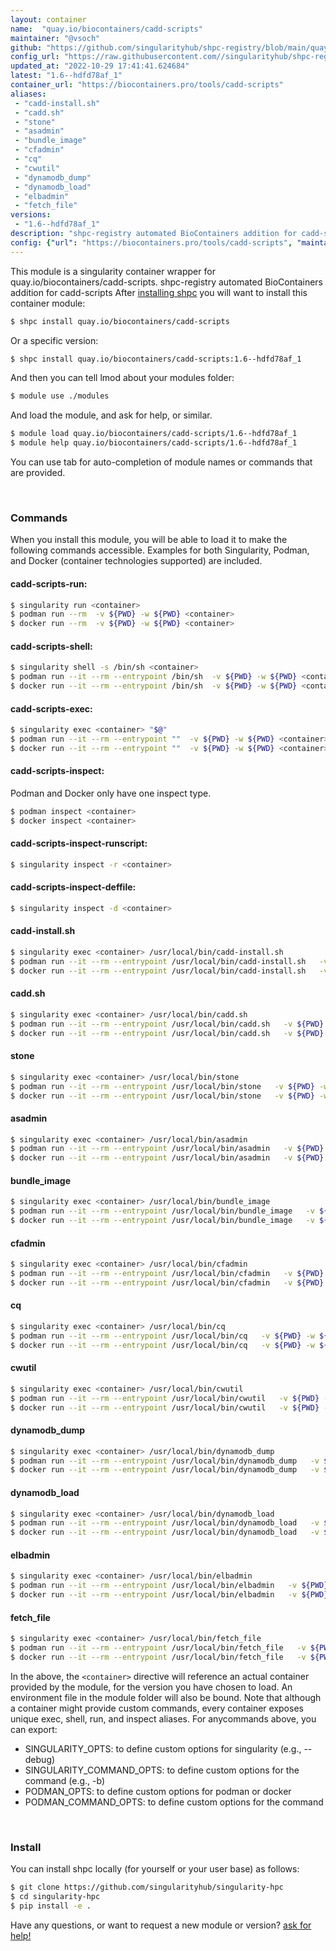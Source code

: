 ```yaml
---
layout: container
name:  "quay.io/biocontainers/cadd-scripts"
maintainer: "@vsoch"
github: "https://github.com/singularityhub/shpc-registry/blob/main/quay.io/biocontainers/cadd-scripts/container.yaml"
config_url: "https://raw.githubusercontent.com//singularityhub/shpc-registry/main/quay.io/biocontainers/cadd-scripts/container.yaml"
updated_at: "2022-10-29 17:41:41.624684"
latest: "1.6--hdfd78af_1"
container_url: "https://biocontainers.pro/tools/cadd-scripts"
aliases:
 - "cadd-install.sh"
 - "cadd.sh"
 - "stone"
 - "asadmin"
 - "bundle_image"
 - "cfadmin"
 - "cq"
 - "cwutil"
 - "dynamodb_dump"
 - "dynamodb_load"
 - "elbadmin"
 - "fetch_file"
versions:
 - "1.6--hdfd78af_1"
description: "shpc-registry automated BioContainers addition for cadd-scripts"
config: {"url": "https://biocontainers.pro/tools/cadd-scripts", "maintainer": "@vsoch", "description": "shpc-registry automated BioContainers addition for cadd-scripts", "latest": {"1.6--hdfd78af_1": "sha256:74bbc85ed86e868598b2438dfad64aa902f6a5a6d6af73a380698a3136169b74"}, "tags": {"1.6--hdfd78af_1": "sha256:74bbc85ed86e868598b2438dfad64aa902f6a5a6d6af73a380698a3136169b74"}, "docker": "quay.io/biocontainers/cadd-scripts", "aliases": {"cadd-install.sh": "/usr/local/bin/cadd-install.sh", "cadd.sh": "/usr/local/bin/cadd.sh", "stone": "/usr/local/bin/stone", "asadmin": "/usr/local/bin/asadmin", "bundle_image": "/usr/local/bin/bundle_image", "cfadmin": "/usr/local/bin/cfadmin", "cq": "/usr/local/bin/cq", "cwutil": "/usr/local/bin/cwutil", "dynamodb_dump": "/usr/local/bin/dynamodb_dump", "dynamodb_load": "/usr/local/bin/dynamodb_load", "elbadmin": "/usr/local/bin/elbadmin", "fetch_file": "/usr/local/bin/fetch_file"}}
---
```


This module is a singularity container wrapper for quay.io/biocontainers/cadd-scripts.
shpc-registry automated BioContainers addition for cadd-scripts
After [installing shpc](#install) you will want to install this container module:


```bash
$ shpc install quay.io/biocontainers/cadd-scripts
```

Or a specific version:

```bash
$ shpc install quay.io/biocontainers/cadd-scripts:1.6--hdfd78af_1
```

And then you can tell lmod about your modules folder:

```bash
$ module use ./modules
```

And load the module, and ask for help, or similar.

```bash
$ module load quay.io/biocontainers/cadd-scripts/1.6--hdfd78af_1
$ module help quay.io/biocontainers/cadd-scripts/1.6--hdfd78af_1
```

You can use tab for auto-completion of module names or commands that are provided.

<br>

### Commands

When you install this module, you will be able to load it to make the following commands accessible.
Examples for both Singularity, Podman, and Docker (container technologies supported) are included.

#### cadd-scripts-run:

```bash
$ singularity run <container>
$ podman run --rm  -v ${PWD} -w ${PWD} <container>
$ docker run --rm  -v ${PWD} -w ${PWD} <container>
```

#### cadd-scripts-shell:

```bash
$ singularity shell -s /bin/sh <container>
$ podman run --it --rm --entrypoint /bin/sh  -v ${PWD} -w ${PWD} <container>
$ docker run --it --rm --entrypoint /bin/sh  -v ${PWD} -w ${PWD} <container>
```

#### cadd-scripts-exec:

```bash
$ singularity exec <container> "$@"
$ podman run --it --rm --entrypoint ""  -v ${PWD} -w ${PWD} <container> "$@"
$ docker run --it --rm --entrypoint ""  -v ${PWD} -w ${PWD} <container> "$@"
```

#### cadd-scripts-inspect:

Podman and Docker only have one inspect type.

```bash
$ podman inspect <container>
$ docker inspect <container>
```

#### cadd-scripts-inspect-runscript:

```bash
$ singularity inspect -r <container>
```

#### cadd-scripts-inspect-deffile:

```bash
$ singularity inspect -d <container>
```


#### cadd-install.sh

```bash
$ singularity exec <container> /usr/local/bin/cadd-install.sh
$ podman run --it --rm --entrypoint /usr/local/bin/cadd-install.sh   -v ${PWD} -w ${PWD} <container> -c " $@"
$ docker run --it --rm --entrypoint /usr/local/bin/cadd-install.sh   -v ${PWD} -w ${PWD} <container> -c " $@"
```


#### cadd.sh

```bash
$ singularity exec <container> /usr/local/bin/cadd.sh
$ podman run --it --rm --entrypoint /usr/local/bin/cadd.sh   -v ${PWD} -w ${PWD} <container> -c " $@"
$ docker run --it --rm --entrypoint /usr/local/bin/cadd.sh   -v ${PWD} -w ${PWD} <container> -c " $@"
```


#### stone

```bash
$ singularity exec <container> /usr/local/bin/stone
$ podman run --it --rm --entrypoint /usr/local/bin/stone   -v ${PWD} -w ${PWD} <container> -c " $@"
$ docker run --it --rm --entrypoint /usr/local/bin/stone   -v ${PWD} -w ${PWD} <container> -c " $@"
```


#### asadmin

```bash
$ singularity exec <container> /usr/local/bin/asadmin
$ podman run --it --rm --entrypoint /usr/local/bin/asadmin   -v ${PWD} -w ${PWD} <container> -c " $@"
$ docker run --it --rm --entrypoint /usr/local/bin/asadmin   -v ${PWD} -w ${PWD} <container> -c " $@"
```


#### bundle_image

```bash
$ singularity exec <container> /usr/local/bin/bundle_image
$ podman run --it --rm --entrypoint /usr/local/bin/bundle_image   -v ${PWD} -w ${PWD} <container> -c " $@"
$ docker run --it --rm --entrypoint /usr/local/bin/bundle_image   -v ${PWD} -w ${PWD} <container> -c " $@"
```


#### cfadmin

```bash
$ singularity exec <container> /usr/local/bin/cfadmin
$ podman run --it --rm --entrypoint /usr/local/bin/cfadmin   -v ${PWD} -w ${PWD} <container> -c " $@"
$ docker run --it --rm --entrypoint /usr/local/bin/cfadmin   -v ${PWD} -w ${PWD} <container> -c " $@"
```


#### cq

```bash
$ singularity exec <container> /usr/local/bin/cq
$ podman run --it --rm --entrypoint /usr/local/bin/cq   -v ${PWD} -w ${PWD} <container> -c " $@"
$ docker run --it --rm --entrypoint /usr/local/bin/cq   -v ${PWD} -w ${PWD} <container> -c " $@"
```


#### cwutil

```bash
$ singularity exec <container> /usr/local/bin/cwutil
$ podman run --it --rm --entrypoint /usr/local/bin/cwutil   -v ${PWD} -w ${PWD} <container> -c " $@"
$ docker run --it --rm --entrypoint /usr/local/bin/cwutil   -v ${PWD} -w ${PWD} <container> -c " $@"
```


#### dynamodb_dump

```bash
$ singularity exec <container> /usr/local/bin/dynamodb_dump
$ podman run --it --rm --entrypoint /usr/local/bin/dynamodb_dump   -v ${PWD} -w ${PWD} <container> -c " $@"
$ docker run --it --rm --entrypoint /usr/local/bin/dynamodb_dump   -v ${PWD} -w ${PWD} <container> -c " $@"
```


#### dynamodb_load

```bash
$ singularity exec <container> /usr/local/bin/dynamodb_load
$ podman run --it --rm --entrypoint /usr/local/bin/dynamodb_load   -v ${PWD} -w ${PWD} <container> -c " $@"
$ docker run --it --rm --entrypoint /usr/local/bin/dynamodb_load   -v ${PWD} -w ${PWD} <container> -c " $@"
```


#### elbadmin

```bash
$ singularity exec <container> /usr/local/bin/elbadmin
$ podman run --it --rm --entrypoint /usr/local/bin/elbadmin   -v ${PWD} -w ${PWD} <container> -c " $@"
$ docker run --it --rm --entrypoint /usr/local/bin/elbadmin   -v ${PWD} -w ${PWD} <container> -c " $@"
```


#### fetch_file

```bash
$ singularity exec <container> /usr/local/bin/fetch_file
$ podman run --it --rm --entrypoint /usr/local/bin/fetch_file   -v ${PWD} -w ${PWD} <container> -c " $@"
$ docker run --it --rm --entrypoint /usr/local/bin/fetch_file   -v ${PWD} -w ${PWD} <container> -c " $@"
```



In the above, the `<container>` directive will reference an actual container provided
by the module, for the version you have chosen to load. An environment file in the
module folder will also be bound. Note that although a container
might provide custom commands, every container exposes unique exec, shell, run, and
inspect aliases. For anycommands above, you can export:

 - SINGULARITY_OPTS: to define custom options for singularity (e.g., --debug)
 - SINGULARITY_COMMAND_OPTS: to define custom options for the command (e.g., -b)
 - PODMAN_OPTS: to define custom options for podman or docker
 - PODMAN_COMMAND_OPTS: to define custom options for the command

<br>

### Install

You can install shpc locally (for yourself or your user base) as follows:

```bash
$ git clone https://github.com/singularityhub/singularity-hpc
$ cd singularity-hpc
$ pip install -e .
```

Have any questions, or want to request a new module or version? [ask for help!](https://github.com/singularityhub/singularity-hpc/issues)